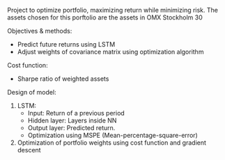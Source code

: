 Project to optimize portfolio, maximizing return while minimizing risk.
The assets chosen for this porftolio are the assets in OMX Stockholm 30

Objectives & methods:
- Predict future returns using LSTM
- Adjust weights of covariance matrix using optimization algorithm

Cost function:
- Sharpe ratio of weighted assets

Design of model:
1. LSTM:
    - Input: Return of a previous period 
    - Hidden layer: Layers inside NN
    - Output layer: Predicted return.
    - Optimization using MSPE (Mean-percentage-square-error)
3. Optimization of portfolio weights using cost function and gradient descent